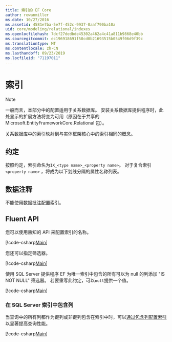 ```yaml
---
title: 索引的 EF Core
author: rowanmiller
ms.date: 10/27/2016
ms.assetid: 4581e7ba-5e7f-452c-9937-0aaf790ba10a
uid: core/modeling/relational/indexes
ms.openlocfilehash: 7dcf27dedbde45302a462a4c41a811b9868e40bb
ms.sourcegitcommit: ec196918691f50cd0b21693515b0549f06d9f39c
ms.translationtype: MT
ms.contentlocale: zh-CN
ms.lasthandoff: 09/23/2019
ms.locfileid: "71197011"
---
```

# <a name="indexes"></a>索引

> [!NOTE]  
> 一般而言，本部分中的配置适用于关系数据库。 安装关系数据库提供程序时，此处显示的扩展方法将变为可用（原因在于共享的 Microsoft.EntityFrameworkCore.Relational 包）。

关系数据库中的索引映射到与实体框架核心中的索引相同的概念。

## <a name="conventions"></a>约定

按照约定，索引命名为`IX_<type name>_<property name>`。 对于复合索引`<property name>` ，将成为以下划线分隔的属性名称列表。

## <a name="data-annotations"></a>数据注释

不能使用数据批注配置索引。

## <a name="fluent-api"></a>Fluent API

您可以使用熟知的 API 来配置索引的名称。

[!code-csharp[Main](../../../../samples/core/Modeling/FluentAPI/Relational/IndexName.cs?name=Model&highlight=9)]

您还可以指定筛选器。

[!code-csharp[Main](../../../../samples/core/Modeling/FluentAPI/Relational/IndexFilter.cs?name=Model&highlight=9)]

使用 SQL Server 提供程序 EF 为唯一索引中包含的所有可以为 null 的列添加 "IS NOT NULL" 筛选器。 若要重写此约定，可以`null`提供一个值。

[!code-csharp[Main](../../../../samples/core/Modeling/FluentAPI/Relational/IndexNoFilter.cs?name=Model&highlight=10)]

### <a name="include-columns-in-sql-server-indexes"></a>在 SQL Server 索引中包含列

当查询中的所有列都作为键列或非键列包含在索引中时，可以[通过包含列配置索引](https://docs.microsoft.com/sql/relational-databases/indexes/create-indexes-with-included-columns)以显著提高查询性能。

[!code-csharp[Main](../../../../samples/core/Modeling/FluentAPI/Relational/ForSqlServerHasIndex.cs?name=Model)]
